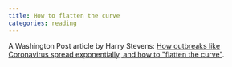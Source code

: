 ```yaml
---
title: How to flatten the curve
categories: reading
---
```

A Washington Post article by Harry Stevens: [How outbreaks like Coronavirus spread exponentially, and how to "flatten the curve"](https://www.washingtonpost.com/graphics/2020/world/corona-simulator/). 